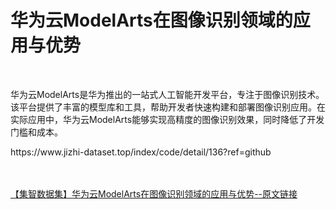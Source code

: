 <h1>华为云ModelArts在图像识别领域的应用与优势</h1><br /><p>华为云ModelArts是华为推出的一站式人工智能开发平台，专注于图像识别技术。该平台提供了丰富的模型库和工具，帮助开发者快速构建和部署图像识别应用。在实际应用中，华为云ModelArts能够实现高精度的图像识别效果，同时降低了开发门槛和成本。</p><p>https://www.jizhi-dataset.top/index/code/detail/136?ref=github</p><br /><br /><a href="https://www.jizhi-dataset.top/index/code/detail/136?ref=github" target="_blank">【集智数据集】华为云ModelArts在图像识别领域的应用与优势--原文链接</a>